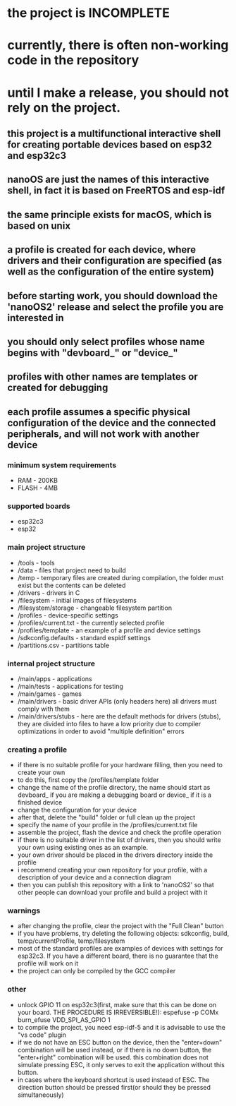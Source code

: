 # the project is INCOMPLETE
# currently, there is often non-working code in the repository
# until I make a release, you should not rely on the project.

## this project is a multifunctional interactive shell for creating portable devices based on esp32 and esp32c3
## nanoOS are just the names of this interactive shell, in fact it is based on FreeRTOS and esp-idf
## the same principle exists for macOS, which is based on unix
## a profile is created for each device, where drivers and their configuration are specified (as well as the configuration of the entire system)
## before starting work, you should download the 'nanoOS2' release and select the profile you are interested in
## you should only select profiles whose name begins with "devboard_" or "device_"
## profiles with other names are templates or created for debugging
## each profile assumes a specific physical configuration of the device and the connected peripherals, and will not work with another device

### minimum system requirements
* RAM    - 200KB
* FLASH  - 4MB

### supported boards
* esp32c3
* esp32

### main project structure
* /tools                 - tools
* /data                  - files that project need to build
* /temp                  - temporary files are created during compilation, the folder must exist but the contents can be deleted
* /drivers               - drivers in C
* /filesystem            - initial images of filesystems
* /filesystem/storage    - changeable filesystem partition
* /profiles              - device-specific settings
* /profiles/current.txt  - the currently selected profile
* /profiles/template     - an example of a profile and device settings
* /sdkconfig.defaults    - standard espidf settings
* /partitions.csv        - partitions table

### internal project structure
* /main/apps             - applications
* /main/tests            - applications for testing
* /main/games            - games
* /main/drivers          - basic driver APIs (only headers here) all drivers must comply with them
* /main/drivers/stubs    - here are the default methods for drivers (stubs), they are divided into files to have a low priority due to compiler optimizations in order to avoid "multiple definition" errors

### creating a profile
* if there is no suitable profile for your hardware filling, then you need to create your own
* to do this, first copy the /profiles/template folder
* change the name of the profile directory, the name should start as devboard_ if you are making a debugging board or device_ if it is a finished device
* change the configuration for your device
* after that, delete the "build" folder or full clean up the project
* specify the name of your profile in the /profiles/current.txt file
* assemble the project, flash the device and check the profile operation
* if there is no suitable driver in the list of drivers, then you should write your own using existing ones as an example.
* your own driver should be placed in the drivers directory inside the profile
* i recommend creating your own repository for your profile, with a description of your device and a connection diagram
* then you can publish this repository with a link to 'nanoOS2' so that other people can download your profile and build a project with it

### warnings
* after changing the profile, clear the project with the "Full Clean" button
* if you have problems, try deleting the following objects: sdkconfig, build, temp/currentProfile, temp/filesystem
* most of the standard profiles are examples of devices with settings for esp32c3. If you have a different board, there is no guarantee that the profile will work on it
* the project can only be compiled by the GCC compiler

### other
* unlock GPIO 11 on esp32c3(first, make sure that this can be done on your board. THE PROCEDURE IS IRREVERSIBLE!): espefuse -p COMx burn_efuse VDD_SPI_AS_GPIO 1
* to compile the project, you need esp-idf-5 and it is advisable to use the "vs code" plugin
* if we do not have an ESC button on the device, then the "enter+down" combination will be used instead, or if there is no down button, the "enter+right" combination will be used. this combination does not simulate pressing ESC, it only serves to exit the application without this button.
* in cases where the keyboard shortcut is used instead of ESC. The direction button should be pressed first(or should they be pressed simultaneously)